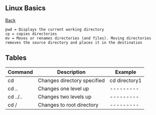 ## Linux Basics
<a href="linux">Back</a>

```linux
pwd = Displays the current working directory
cp = copies directories
mv = Moves or renames directories (and files). Moving directories removes the source directory and places it in the destination
```

## Tables
| Command  | Description  | Example  |
| --------- | --------- | --------- |
| cd | Changes directory specified | cd directory1 |
| cd .. | Changes one level up | --------- |
| cd ../.. | Changes two levels up | --------- |
| cd / | Changes to root directory | --------- |
